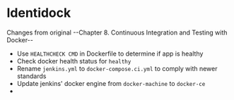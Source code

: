 # Identidock

Changes from original --Chapter 8. Continuous Integration and Testing with Docker--

- Use `HEALTHCHECK CMD` in Dockerfile to determine if app is healthy
- Check docker health status for `healthy`
- Rename `jenkins.yml` to `docker-compose.ci.yml` to comply with newer standards
- Update jenkins' docker engine from `docker-machine` to `docker-ce`
-